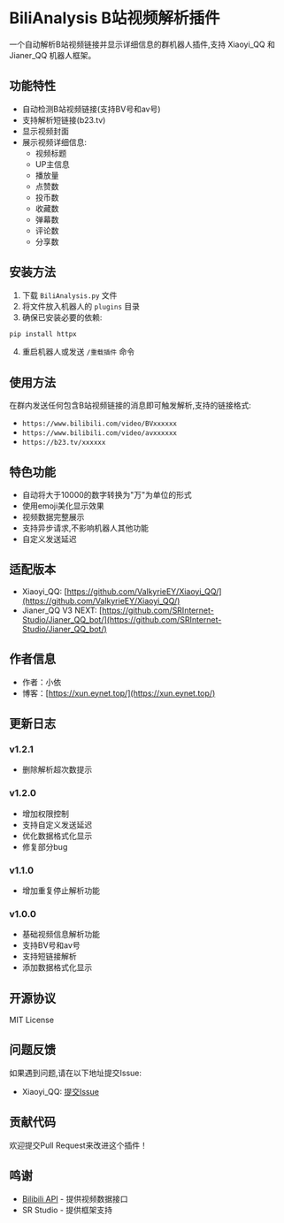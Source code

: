 # BiliAnalysis B站视频解析插件

一个自动解析B站视频链接并显示详细信息的群机器人插件,支持 Xiaoyi_QQ 和 Jianer_QQ 机器人框架。

## 功能特性

- 自动检测B站视频链接(支持BV号和av号)
- 支持解析短链接(b23.tv)
- 显示视频封面
- 展示视频详细信息:
  - 视频标题
  - UP主信息
  - 播放量
  - 点赞数
  - 投币数
  - 收藏数
  - 弹幕数
  - 评论数
  - 分享数

## 安装方法

1. 下载 `BiliAnalysis.py` 文件
2. 将文件放入机器人的 `plugins` 目录
3. 确保已安装必要的依赖:
```bash
pip install httpx
```
4. 重启机器人或发送 `/重载插件` 命令

## 使用方法

在群内发送任何包含B站视频链接的消息即可触发解析,支持的链接格式:
- `https://www.bilibili.com/video/BVxxxxxx`
- `https://www.bilibili.com/video/avxxxxxx`
- `https://b23.tv/xxxxxx`

## 特色功能

- 自动将大于10000的数字转换为"万"为单位的形式
- 使用emoji美化显示效果
- 视频数据完整展示
- 支持异步请求,不影响机器人其他功能
- 自定义发送延迟

## 适配版本

- Xiaoyi_QQ: [https://github.com/ValkyrieEY/Xiaoyi_QQ/](https://github.com/ValkyrieEY/Xiaoyi_QQ/)
- Jianer_QQ V3 NEXT: [https://github.com/SRInternet-Studio/Jianer_QQ_bot/](https://github.com/SRInternet-Studio/Jianer_QQ_bot/)

## 作者信息

- 作者：小依
- 博客：[https://xun.eynet.top/](https://xun.eynet.top/)

## 更新日志

### v1.2.1
- 删除解析超次数提示

### v1.2.0
- 增加权限控制
- 支持自定义发送延迟
- 优化数据格式化显示
- 修复部分bug

### v1.1.0
- 增加重复停止解析功能

### v1.0.0
- 基础视频信息解析功能
- 支持BV号和av号
- 支持短链接解析
- 添加数据格式化显示

## 开源协议

MIT License

## 问题反馈

如果遇到问题,请在以下地址提交Issue:
- Xiaoyi_QQ: [提交Issue](https://github.com/ValkyrieEY/Xiaoyi_QQ/issues)

## 贡献代码

欢迎提交Pull Request来改进这个插件！

## 鸣谢
- [Bilibili API](https://api.bilibili.com/) - 提供视频数据接口
- SR Studio - 提供框架支持